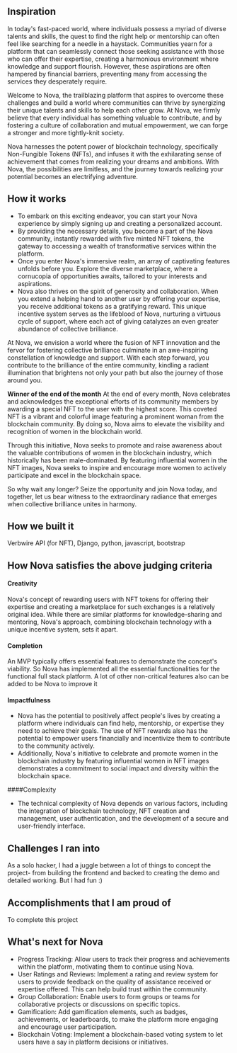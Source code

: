 ## Inspiration

In today's fast-paced world, where individuals possess a myriad of diverse talents and skills, the quest to find the right help or mentorship can often feel like searching for a needle in a haystack. Communities yearn for a platform that can seamlessly connect those seeking assistance with those who can offer their expertise, creating a harmonious environment where knowledge and support flourish. However, these aspirations are often hampered by financial barriers, preventing many from accessing the services they desperately require.

Welcome to Nova, the trailblazing platform that aspires to overcome these challenges and build a world where communities can thrive by synergizing their unique talents and skills to help each other grow. At Nova, we firmly believe that every individual has something valuable to contribute, and by fostering a culture of collaboration and mutual empowerment, we can forge a stronger and more tightly-knit society.

Nova harnesses the potent power of blockchain technology, specifically Non-Fungible Tokens (NFTs), and infuses it with the exhilarating sense of achievement that comes from realizing your dreams and ambitions. With Nova, the possibilities are limitless, and the journey towards realizing your potential becomes an electrifying adventure.

## How it works
- To embark on this exciting endeavor, you can start your Nova experience by simply signing up and creating a personalized account. 
- By providing the necessary details, you become a part of the Nova community, instantly rewarded with five minted NFT tokens, the gateway to accessing a wealth of transformative services within the platform.
- Once you enter Nova's immersive realm, an array of captivating features unfolds before you. Explore the diverse marketplace, where a cornucopia of opportunities awaits, tailored to your interests and aspirations. 
- Nova also thrives on the spirit of generosity and collaboration. When you extend a helping hand to another user by offering your expertise, you receive additional tokens as a gratifying reward. This unique incentive system serves as the lifeblood of Nova, nurturing a virtuous cycle of support, where each act of giving catalyzes an even greater abundance of collective brilliance.

At Nova, we envision a world where the fusion of NFT innovation and the fervor for fostering collective brilliance culminate in an awe-inspiring constellation of knowledge and support. With each step forward, you contribute to the brilliance of the entire community, kindling a radiant illumination that brightens not only your path but also the journey of those around you.

**Winner of the end of the month**
At the end of every month, Nova celebrates and acknowledges the exceptional efforts of its community members by awarding a special NFT to the user with the highest score. This coveted NFT is a vibrant and colorful image featuring a prominent woman from the blockchain community. By doing so, Nova aims to elevate the visibility and recognition of women in the blockchain world.

Through this initiative, Nova seeks to promote and raise awareness about the valuable contributions of women in the blockchain industry, which historically has been male-dominated. By featuring influential women in the NFT images, Nova seeks to inspire and encourage more women to actively participate and excel in the blockchain space.


So why wait any longer? Seize the opportunity and join Nova today, and together, let us bear witness to the extraordinary radiance that emerges when collective brilliance unites in harmony.


## How we built it
Verbwire API (for NFT), Django, python, javascript, bootstrap

## How Nova satisfies the above judging criteria
#### Creativity

Nova's concept of rewarding users with NFT tokens for offering their expertise and creating a marketplace for such exchanges is a relatively original idea. While there are similar platforms for knowledge-sharing and mentoring, Nova's approach, combining blockchain technology with a unique incentive system, sets it apart.

#### Completion

An MVP typically offers essential features to demonstrate the concept's viability. So Nova has implemented all the essential functionalities for the functional full stack platform. A lot of other non-critical features also can be added to be Nova to improve it

#### Impactfulness

- Nova has the potential to positively affect people's lives by creating a platform where individuals can find help, mentorship, or expertise they need to achieve their goals. The use of NFT rewards also has the potential to empower users financially and incentivize them to contribute to the community actively.
- Additionally, Nova's initiative to celebrate and promote women in the blockchain industry by featuring influential women in NFT images demonstrates a commitment to social impact and diversity within the blockchain space.

####Complexity

- The technical complexity of Nova depends on various factors, including the integration of blockchain technology, NFT creation and management, user authentication, and the development of a secure and user-friendly interface.

## Challenges I ran into
As a solo hacker, I had a juggle between a lot of things to concept the project- from building the frontend and backed to creating the demo and detailed working.  But I had fun :)

## Accomplishments that I am proud of
To complete this project

## What's next for Nova
- Progress Tracking: Allow users to track their progress and achievements within the platform, motivating them to continue using Nova.
- User Ratings and Reviews: Implement a rating and review system for users to provide feedback on the quality of assistance received or expertise offered. This can help build trust within the community.
- Group Collaboration: Enable users to form groups or teams for collaborative projects or discussions on specific topics.
- Gamification: Add gamification elements, such as badges, achievements, or leaderboards, to make the platform more engaging and encourage user participation.
- Blockchain Voting: Implement a blockchain-based voting system to let users have a say in platform decisions or initiatives.
